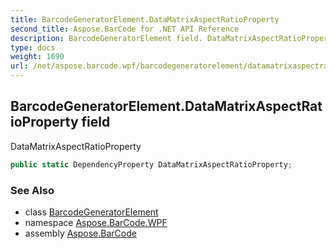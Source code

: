 ```yaml
---
title: BarcodeGeneratorElement.DataMatrixAspectRatioProperty
second_title: Aspose.BarCode for .NET API Reference
description: BarcodeGeneratorElement field. DataMatrixAspectRatioProperty
type: docs
weight: 1690
url: /net/aspose.barcode.wpf/barcodegeneratorelement/datamatrixaspectratioproperty/
---
```

## BarcodeGeneratorElement.DataMatrixAspectRatioProperty field

DataMatrixAspectRatioProperty

```csharp
public static DependencyProperty DataMatrixAspectRatioProperty;
```

### See Also

* class [BarcodeGeneratorElement](../)
* namespace [Aspose.BarCode.WPF](../../barcodegeneratorelement/)
* assembly [Aspose.BarCode](../../../)


